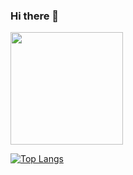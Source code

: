 ### Hi there 👋

<img height="180em" src="https://github-readme-stats.vercel.app/api?username=vfg2006&show_icons=true&theme=tokyonight&include_all_commits=true&count_private=true"> 

[![Top Langs](https://github-readme-stats.vercel.app/api/top-langs/?username=vfg2006&layout=compact)](https://github.com/anuraghazra/github-readme-stats)
